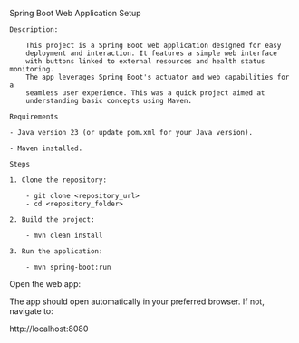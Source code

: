 Spring Boot Web Application Setup

	Description:
		
		This project is a Spring Boot web application designed for easy 
		deployment and interaction. It features a simple web interface 
		with buttons linked to external resources and health status monitoring. 
		The app leverages Spring Boot's actuator and web capabilities for a 
		seamless user experience. This was a quick project aimed at 
		understanding basic concepts using Maven.

	Requirements

	- Java version 23 (or update pom.xml for your Java version).

	- Maven installed.

	Steps

	1. Clone the repository:

		- git clone <repository_url>
		- cd <repository_folder>

	2. Build the project:

		- mvn clean install

	3. Run the application:

		- mvn spring-boot:run

Open the web app:

The app should open automatically in your preferred browser. If not, navigate to:

http://localhost:8080
